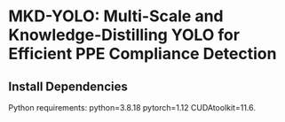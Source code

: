 # MKD-YOLO: Multi-Scale and Knowledge-Distilling YOLO for Efficient PPE Compliance Detection
## Install Dependencies
Python requirements: python=3.8.18 pytorch=1.12 CUDAtoolkit=11.6.
